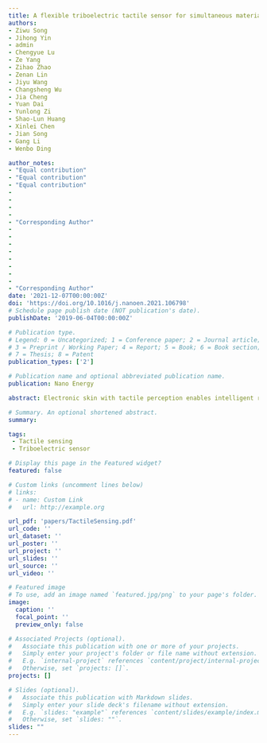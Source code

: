 ```yaml
---
title: A flexible triboelectric tactile sensor for simultaneous material and texture recognition
authors: 
- Ziwu Song
- Jihong Yin
- admin
- Chengyue Lu
- Ze Yang
- Zihao Zhao
- Zenan Lin
- Jiyu Wang
- Changsheng Wu
- Jia Cheng
- Yuan Dai
- Yunlong Zi
- Shao-Lun Huang
- Xinlei Chen
- Jian Song
- Gang Li
- Wenbo Ding

author_notes:
- "Equal contribution"
- "Equal contribution"
- "Equal contribution"
-
-
-
-
- "Corresponding Author"
-
-
-
-
-
-
- 
-
- "Corresponding Author"
date: '2021-12-07T00:00:00Z'
doi: 'https://doi.org/10.1016/j.nanoen.2021.106798'
# Schedule page publish date (NOT publication's date).
publishDate: '2019-06-04T00:00:00Z'

# Publication type.
# Legend: 0 = Uncategorized; 1 = Conference paper; 2 = Journal article;
# 3 = Preprint / Working Paper; 4 = Report; 5 = Book; 6 = Book section;
# 7 = Thesis; 8 = Patent
publication_types: ['2']

# Publication name and optional abbreviated publication name.
publication: Nano Energy

abstract: Electronic skin with tactile perception enables intelligent robots and prostheses to perform dexterous manipu- lation and natural interaction with the human and surroundings. However, using single tactile sensing mecha- nism to simultaneously percept geometry features and materials properties remains a challenge due to the bottleneck of signal decoupling. Herein, we report the MTSensing system – a wireless and fully-integrated tactile sensing system that can simultaneously recognize materials and textures based on a single flexible triboelectric sensor. The proposed triboelectric sensor converts touch into electrical signals and meanwhile, the signal pro- cessing pipeline decouples the signals into macro/micro features and feeds them into the corresponding deep learning models, which simultaneously predict the materials and textures of the contacted objects with the ac- curacies of 99.07% and 99.32%, respectively. The systematic integration of MTSensing hopes to pave the way for deploying low-cost and scalable electronic skin with multi-functional perceptions.

# Summary. An optional shortened abstract.
summary: 

tags:
 - Tactile sensing
 - Triboelectric sensor

# Display this page in the Featured widget?
featured: false

# Custom links (uncomment lines below)
# links:
# - name: Custom Link
#   url: http://example.org

url_pdf: 'papers/TactileSensing.pdf'
url_code: ''
url_dataset: ''
url_poster: ''
url_project: ''
url_slides: ''
url_source: ''
url_video: ''

# Featured image
# To use, add an image named `featured.jpg/png` to your page's folder.
image:
  caption: ''
  focal_point: ''
  preview_only: false

# Associated Projects (optional).
#   Associate this publication with one or more of your projects.
#   Simply enter your project's folder or file name without extension.
#   E.g. `internal-project` references `content/project/internal-project/index.md`.
#   Otherwise, set `projects: []`.
projects: []

# Slides (optional).
#   Associate this publication with Markdown slides.
#   Simply enter your slide deck's filename without extension.
#   E.g. `slides: "example"` references `content/slides/example/index.md`.
#   Otherwise, set `slides: ""`.
slides: ""
---
```

